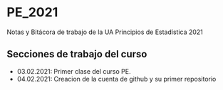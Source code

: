 # PE_2021
Notas y Bitácora de trabajo de la UA Principios de Estadística 2021


## Secciones de trabajo del curso 

+ 03.02.2021: Primer clase del curso PE.
+ 04.02.2021: Creacion de la cuenta de github y su primer repositorio 
